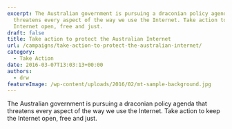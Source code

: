 ```yaml
---
excerpt: The Australian government is pursuing a draconian policy agenda that
  threatens every aspect of the way we use the Internet. Take action to keep the
  Internet open, free and just.
draft: false
title: Take action to protect the Australian Internet
url: /campaigns/take-action-to-protect-the-australian-internet/
category:
  - Take Action
date: 2016-03-07T13:03:13+00:00
authors:
  - drw
featureImage: /wp-content/uploads/2016/02/mt-sample-background.jpg
---
```

The Australian government is pursuing a draconian policy agenda that threatens every aspect of the way we use the Internet. Take action to keep the Internet open, free and just.
